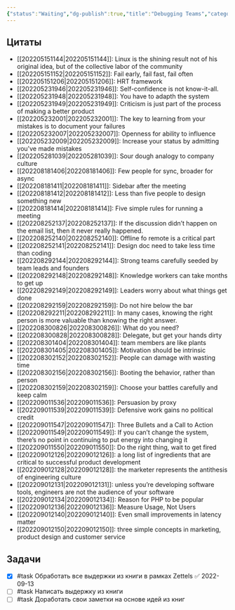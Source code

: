 ```yaml
---
{"status":"Waiting","dg-publish":true,"title":"Debugging Teams","category":"book","tags":["books"],"rating":4,"date":"2022-06-04T10:13:00+03:00","modified_at":"2022-09-13T09:39:19+03:00","permalink":"/books/debugging-teams/","dgPassFrontmatter":true}
---
```






## Цитаты

- [[202205151144|202205151144]]: Linux is the shining result not of his original idea, but of the collective labor of the community
- [[202205151152|202205151152]]: Fail early, fail fast, fail often
- [[202205151206|202205151206]]: HRT framework
- [[202205231946|202205231946]]: Self-confidence is not know-it-all.
- [[202205231948|202205231948]]: You have to adapth the system
- [[202205231949|202205231949]]: Criticism is just part of the process of making a better product
- [[202205232001|202205232001]]: The key to learning from your mistakes is to document your failures
- [[202205232007|202205232007]]: Openness for ability to influence
- [[202205232009|202205232009]]: Increase your status by admitting you've made mistakes
- [[202205281039|202205281039]]: Sour dough analogy to company culture
- [[202208181406|202208181406]]: Few people for sync, broader for async
- [[202208181411|202208181411]]: Sidebar after the meeting
- [[202208181412|202208181412]]: Less than five people to design something new
- [[202208181414|202208181414]]: Five simple rules for running a meeting
- [[202208252137|202208252137]]: If the discussion didn’t happen on the email list, then it never really happened.
- [[202208252140|202208252140]]: Offline fo remote is a critical part
- [[202208252141|202208252141]]: Design doc need to take less time than coding
- [[202208292144|202208292144]]: Strong teams carefully seeded by team leads and founders
- [[202208292148|202208292148]]: Knowledge workers can take months to get up
- [[202208292149|202208292149]]: Leaders worry about what things get done
- [[202208292159|202208292159]]: Do not hire below the bar
- [[202208292211|202208292211]]: In many cases, knowing the right person is more valuable than knowing the right answer.
- [[202208300826|202208300826]]: What do you need?
- [[202208300828|202208300828]]: Delegate, but get your hands dirty
- [[202208301404|202208301404]]: team members are like plants
- [[202208301405|202208301405]]: Motivation should be intrinsic
- [[202208302152|202208302152]]: People can damage with wasting time
- [[202208302156|202208302156]]: Booting the behavior, rather than person
- [[202208302159|202208302159]]: Choose your battles carefully and keep calm
- [[202209011536|202209011536]]: Persuasion by proxy
- [[202209011539|202209011539]]: Defensive work gains no political credit
- [[202209011547|202209011547]]: Three Bullets and a Call to Action
- [[202209011549|202209011549]]: If you can’t change the system, there’s no point in continuing to put energy into changing it
- [[202209011550|202209011550]]: Do the right thing, wait to get fired
- [[202209012126|202209012126]]: a long list of ingredients that are critical to successful product development
- [[202209012128|202209012128]]: the marketer represents the antithesis of engineering culture
- [[202209012131|202209012131]]: unless you’re developing software tools, engineers are not the audience of your software
- [[202209012134|202209012134]]: Reason for PHP to be popular
- [[202209012136|202209012136]]: Measure Usage, Not Users
- [[202209012140|202209012140]]: Even small improvements in latency matter
- [[202209012150|202209012150]]: three simple concepts in marketing, product design and customer service


## Задачи

- [x] #task Обработать все выдержки из книги в рамках Zettels ✅ 2022-09-13
- [ ] #task Написать выдержку из книги
- [ ] #task Доработать свои заметки на основе идей из книг
